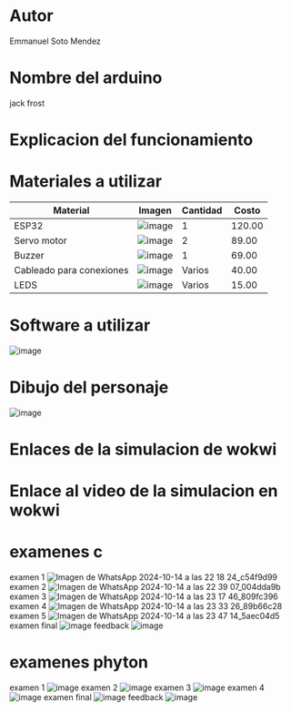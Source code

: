 # Autor
Emmanuel Soto Mendez
# Nombre del arduino
jack frost
# Explicacion del funcionamiento

# Materiales a utilizar
| Material | Imagen | Cantidad | Costo |
|----------|--------|----------|-------|
| ESP32 | ![image](https://github.com/user-attachments/assets/2b37f031-5ff1-4c34-98e1-25aabbfb6934) | 1 | 120.00 |
| Servo motor | ![image](https://github.com/user-attachments/assets/51154eae-a9f1-4ad7-8bc2-523f25656d69) | 2 | 89.00 |
| Buzzer | ![image](https://github.com/user-attachments/assets/50af34a7-722c-4b56-b1db-1154577d48d8) |1| 69.00 |
| Cableado para conexiones | ![image](https://github.com/user-attachments/assets/c52b3f2d-95de-4414-9f28-09c8f7a9ab44) | Varios | 40.00 |
| LEDS | ![image](https://github.com/user-attachments/assets/04c5e2a3-711f-46e4-9e6d-d414327b4758) | Varios | 15.00 |

# Software a utilizar
![image](https://github.com/user-attachments/assets/4ae2604e-9cff-43e5-918d-5ffb0e660811)

# Dibujo del personaje
![image](https://github.com/user-attachments/assets/4f550c03-73ff-4d9d-8b1b-a8f55acc2369)

# Enlaces de la simulacion de wokwi
# Enlace al video de la simulacion en wokwi


# examenes c
examen 1
![Imagen de WhatsApp 2024-10-14 a las 22 18 24_c54f9d99](https://github.com/user-attachments/assets/75d6b87d-3a2c-4754-96ab-a82f262dc9b5)
examen 2
![Imagen de WhatsApp 2024-10-14 a las 22 39 07_004dda9b](https://github.com/user-attachments/assets/5cef0e76-ad82-4967-8a90-54492e5be91d)
examen 3
![Imagen de WhatsApp 2024-10-14 a las 23 17 46_809fc396](https://github.com/user-attachments/assets/befc88d9-d561-464e-adcd-953af70ea4f5)
examen 4
![Imagen de WhatsApp 2024-10-14 a las 23 33 26_89b66c28](https://github.com/user-attachments/assets/86d85eb9-936a-47e2-8451-42bd452a5111)
examen 5
![Imagen de WhatsApp 2024-10-14 a las 23 47 14_5aec04d5](https://github.com/user-attachments/assets/802a6be9-0110-4168-8770-5e541eebf91f)
examen final
![image](https://github.com/user-attachments/assets/17dd56d5-490e-4b9e-875b-570d29f57088)
feedback
![image](https://github.com/user-attachments/assets/db9fa9dd-741a-4226-bdf3-7fee869d392b)

# examenes phyton
examen 1
![image](https://github.com/user-attachments/assets/97778063-75f5-4d9e-9a57-523bb2acd7eb)
examen 2
![image](https://github.com/user-attachments/assets/fdb24c6d-23dc-4912-852c-99bc78cf1642)
examen 3
![image](https://github.com/user-attachments/assets/18837c6d-83c8-43d4-943f-c727d6c1b6c5)
examen 4
![image](https://github.com/user-attachments/assets/ca1f09d4-3b67-4582-a74d-12f6415a09e0)
examen final
![image](https://github.com/user-attachments/assets/a16a6a31-3b9b-4283-8c91-e0955b4ce4ec)
feedback
![image](https://github.com/user-attachments/assets/72acc3e0-ee6b-496f-b00b-f6f96f75fec8)






